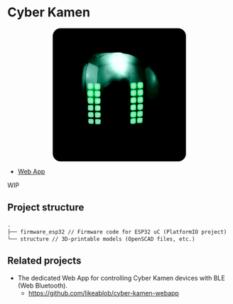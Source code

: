 # Cyber Kamen

<p align="center">
  <img align="center" height="300px" width="auto" src="./images/ck.png">
</p>

- [Web App](https://likeablob.github.io/cyber-kamen-webapp/)

WIP

## Project structure
```
.
├── firmware_esp32 // Firmware code for ESP32 uC (PlatformIO project)
└── structure // 3D-printable models (OpenSCAD files, etc.)
```

## Related projects
- The dedicated Web App for controlling Cyber Kamen devices with BLE (Web Bluetooth).
  - https://github.com/likeablob/cyber-kamen-webapp
